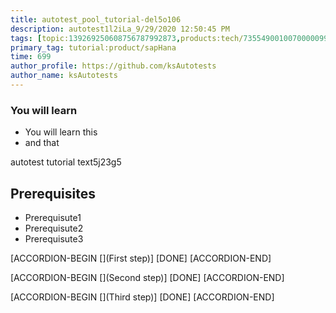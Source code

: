 ```yaml
---
title: autotest_pool_tutorial-del5o106
description: autotest1l2iLa_9/29/2020 12:50:45 PM
tags: [topic:139269250608756787992873,products:tech/73554900100700000996,tutorial:experience/advanced]
primary_tag: tutorial:product/sapHana
time: 699
author_profile: https://github.com/ksAutotests
author_name: ksAutotests
---
```

### You will learn
- You will learn this
- and that

autotest tutorial text5j23g5

## Prerequisites
- Prerequisute1
- Prerequisute2
- Prerequisute3

[ACCORDION-BEGIN [](First step)]
[DONE]
[ACCORDION-END]

[ACCORDION-BEGIN [](Second step)]
[DONE]
[ACCORDION-END]

[ACCORDION-BEGIN [](Third step)]
[DONE]
[ACCORDION-END]

